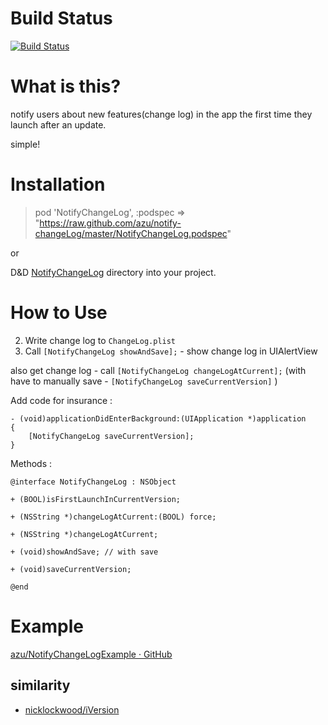 # Build Status

[![Build Status](https://travis-ci.org/azu/notify-changeLog.png?branch=master)](https://travis-ci.org/azu/notify-changeLog)

# What is this?
notify users about new features(change log) in the app the first time they launch after an update.

simple!

# Installation

> pod 'NotifyChangeLog', :podspec => "https://raw.github.com/azu/notify-changeLog/master/NotifyChangeLog.podspec"

or

D&D [NotifyChangeLog](https://github.com/azu/notify-changeLog/tree/master/notify-changeLog/NotifyChangeLog "NotifyChangeLog") directory into your project.


# How to Use

2. Write change log to ``ChangeLog.plist``
3. Call ``[NotifyChangeLog showAndSave];`` - show change log in UIAlertView

also get change log - call ``[NotifyChangeLog changeLogAtCurrent];``
(with have to manually save - ``[NotifyChangeLog saveCurrentVersion]`` )

Add code for insurance :

    - (void)applicationDidEnterBackground:(UIApplication *)application
    {
        [NotifyChangeLog saveCurrentVersion];
    }


Methods :

    @interface NotifyChangeLog : NSObject

    + (BOOL)isFirstLaunchInCurrentVersion;

    + (NSString *)changeLogAtCurrent:(BOOL) force;

    + (NSString *)changeLogAtCurrent;

    + (void)showAndSave; // with save

    + (void)saveCurrentVersion;

    @end


# Example

[azu/NotifyChangeLogExample · GitHub](https://github.com/azu/NotifyChangeLogExample "azu/NotifyChangeLogExample · GitHub")

## similarity

* [nicklockwood/iVersion](https://github.com/nicklockwood/iVersion "nicklockwood/iVersion")